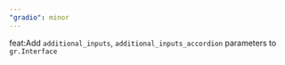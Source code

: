 ```yaml
---
"gradio": minor
---
```


feat:Add `additional_inputs`, `additional_inputs_accordion` parameters to `gr.Interface`
